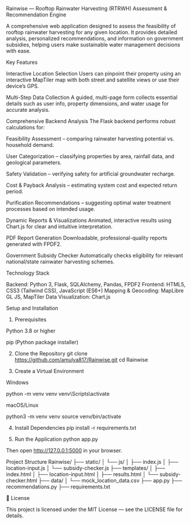 Rainwise — Rooftop Rainwater Harvesting (RTRWH) Assessment & Recommendation Engine

A comprehensive web application designed to assess the feasibility of rooftop rainwater harvesting for any given location. It provides detailed analysis, personalized recommendations, and information on government subsidies, helping users make sustainable water management decisions with ease.

Key Features

Interactive Location Selection
Users can pinpoint their property using an interactive MapTiler map with both street and satellite views or use their device’s GPS.

Multi-Step Data Collection
A guided, multi-page form collects essential details such as user info, property dimensions, and water usage for accurate analysis.

Comprehensive Backend Analysis
The Flask backend performs robust calculations for:

Feasibility Assessment – comparing rainwater harvesting potential vs. household demand.

User Categorization – classifying properties by area, rainfall data, and geological parameters.

Safety Validation – verifying safety for artificial groundwater recharge.

Cost & Payback Analysis – estimating system cost and expected return period.

Purification Recommendations – suggesting optimal water treatment processes based on intended usage.

Dynamic Reports & Visualizations
Animated, interactive results using Chart.js for clear and intuitive interpretation.

PDF Report Generation
Downloadable, professional-quality reports generated with FPDF2.

Government Subsidy Checker
Automatically checks eligibility for relevant national/state rainwater harvesting schemes.

 Technology Stack

Backend: Python 3, Flask, SQLAlchemy, Pandas, FPDF2
Frontend: HTML5, CSS3 (Tailwind CSS), JavaScript (ES6+)
Mapping & Geocoding: MapLibre GL JS, MapTiler
Data Visualization: Chart.js

Setup and Installation
1. Prerequisites

Python 3.8 or higher

pip (Python package installer)

2. Clone the Repository
git clone https://github.com/amulya817/Rainwise.git
cd Rainwise

3. Create a Virtual Environment

Windows

python -m venv venv
venv\Scripts\activate


macOS/Linux

python3 -m venv venv
source venv/bin/activate

4. Install Dependencies
pip install -r requirements.txt

5. Run the Application
python app.py


Then open http://127.0.0.1:5000
 in your browser.

Project Structure
Rainwise/
├── static/
│   └── js/
│       ├── index.js
│       ├── location-input.js
│       └── subsidy-checker.js
├── templates/
│   ├── index.html
│   ├── location-input.html
│   ├── results.html
│   └── subsidy-checker.html
├── data/
│   └── mock_location_data.csv
├── app.py
├── recommendations.py
├── requirements.txt

📄 License

This project is licensed under the MIT License — see the LICENSE
 file for details.
